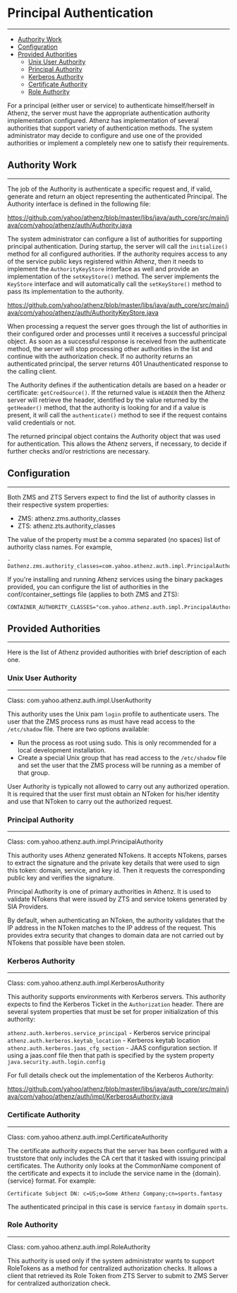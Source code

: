 # Principal Authentication
--------------------------

* [Authority Work](#authority-work)
* [Configuration](#configuration)
* [Provided Authorities](#provided-authorities)
    * [Unix User Authority](#unix-user-authority)
    * [Principal Authority](#principal-authority)
    * [Kerberos Authority](#kerberos-authority)
    * [Certificate Authority](#certificate-authority)
    * [Role Authority](#role-authority)
    
For a principal (either user or service) to authenticate himself/herself
in Athenz, the server must have the appropriate authentication authority
implementation configured. Athenz has implementation of several authorities
that support variety of authentication methods. The system administrator
may decide to configure and use one of the provided authorities or
implement a completely new one to satisfy their requirements.

## Authority Work
-----------------

The job of the Authority is authenticate a specific request and, if valid,
generate and return an object representing the authenticated Principal.
The Authority interface is defined in the following file:

https://github.com/yahoo/athenz/blob/master/libs/java/auth_core/src/main/java/com/yahoo/athenz/auth/Authority.java

The system administrator can configure a list of authorities for
supporting principal authentication. During startup, the server will
call the `initialize()` method for all configured authorities. If
the authority requires access to any of the service public keys
registered within Athenz, then it needs to implement the `AuthorityKeyStore`
interface as well and provide an implementation of the `setKeyStore()` method.
The server implements the `KeyStore` interface and will automatically call
the `setKeyStore()` method to pass its implementation to the authority.


https://github.com/yahoo/athenz/blob/master/libs/java/auth_core/src/main/java/com/yahoo/athenz/auth/AuthorityKeyStore.java

When processing a request the server goes through the list of authorities in their
configured order and processes until it receives a successful principal
object. As soon as a successful response is received from the authenticate
method, the server will stop processing other authorities in the list
and continue with the authorization check. If no authority returns an
authenticated principal, the server returns 401 Unauthenticated response
to the calling client.

The Authority defines if the authentication details are based on a header
or certificate: `getCredSource()`. If the returned value is `HEADER` then
the Athenz server will retrieve the header, identified by the value
returned by the `getHeader()` method, that the authority is looking
for and if a value is present, it will call the `authenticate()`
method to see if the request contains valid credentials or not.

The returned principal object contains the Authority object that was
used for authentication. This allows the Athenz servers, if necessary,
to decide if further checks and/or restrictions are necessary.

## Configuration
----------------

Both ZMS and ZTS Servers expect to find the list of authority classes
in their respective system properties:

* ZMS: athenz.zms.authority_classes
* ZTS: athenz.zts.authority_classes

The value of the property must be a comma separated (no spaces) list
of authority class names. For example,

```
-Dathenz.zms.authority_classes=com.yahoo.athenz.auth.impl.PrincipalAuthority,com.yahoo.athenz.auth.impl.UserAuthority
```

If you're installing and running Athenz services using the binary
packages provided, you can configure the list of authorities in the
conf/container_settings file (applies to both ZMS and ZTS):

```
CONTAINER_AUTHORITY_CLASSES="com.yahoo.athenz.auth.impl.PrincipalAuthority,com.yahoo.athenz.auth.impl.UserAuthority"
```

## Provided Authorities
-----------------------

Here is the list of Athenz provided authorities with brief description
of each one.

### Unix User Authority
-----------------------

Class: com.yahoo.athenz.auth.impl.UserAuthority

This authority uses the Unix pam `login` profile to authenticate users.
The user that the ZMS process runs as must have read access
to the `/etc/shadow` file. There are two options available:

* Run the process as root using sudo. This is only recommended for a local
  development installation.
* Create a special Unix group that has read access to the `/etc/shadow` file
  and set the user that the ZMS process will be running as a member of that
  group.

User Authority is typically not allowed to carry out any authorized
operation. It is required that the user first must obtain an NToken
for his/her identity and use that NToken to carry out the authorized
request.

### Principal Authority
-----------------------

Class: com.yahoo.athenz.auth.impl.PrincipalAuthority

This authority uses Athenz generated NTokens. It accepts NTokens, parses
to extract the signature and the private key details that were used
to sign this token: domain, service, and key id. Then it requests the
corresponding public key and verifies the signature.

Principal Authority is one of primary authorities in Athenz. It is
used to validate NTokens that were issued by ZTS and service tokens
generated by SIA Providers.

By default, when authenticating an NToken, the authority validates
that the IP address in the NToken matches to the IP address of the request.
This provides extra security that changes to domain data are not
carried out by NTokens that possible have been stolen.

### Kerberos Authority
----------------------

Class: com.yahoo.athenz.auth.impl.KerberosAuthority

This authority supports environments with Kerberos servers. This authority
expects to find the Kerberos Ticket in the `Authorization` header.
There are several system properties that must be set for
proper initialization of this authority:

`athenz.auth.kerberos.service_principal` - Kerberos service principal
`athenz.auth.kerberos.keytab_location` - Kerberos keytab location
`athenz.auth.kerberos.jaas_cfg_section` - JAAS configuration section. If
    using a jaas.conf file then that path is specified by the system
    property `java.security.auth.login.config`

For full details check out the implementation of the Kerberos Authority:

https://github.com/yahoo/athenz/blob/master/libs/java/auth_core/src/main/java/com/yahoo/athenz/auth/impl/KerberosAuthority.java

### Certificate Authority
-------------------------

Class: com.yahoo.athenz.auth.impl.CertificateAuthority

The certificate authority expects that the server has been configured
with a truststore that only includes the CA cert that it tasked with
issuing principal certificates. The Authority only looks at the
CommonName component of the certificate and expects it to include
the service name in the {domain}.{service} format. For example:

```
Certificate Subject DN: c=US;o=Some Athenz Company;cn=sports.fantasy
```

The authenticated principal in this case is service `fantasy` in domain
`sports`.

### Role Authority
------------------

Class: com.yahoo.athenz.auth.impl.RoleAuthority

This authority is used only if the system administrator wants to
support RoleTokens as a method for centralized authorization
checks. It allows a client that retrieved its Role Token from
ZTS Server to submit to ZMS Server for centralized authorization
check.
